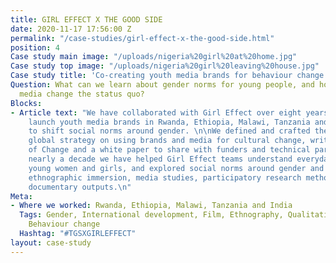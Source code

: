 ```yaml
---
title: GIRL EFFECT X THE GOOD SIDE
date: 2020-11-17 17:56:00 Z
permalink: "/case-studies/girl-effect-x-the-good-side.html"
position: 4
Case study main image: "/uploads/nigeria%20girl%20at%20home.jpg"
Case study top image: "/uploads/nigeria%20girl%20leaving%20house.jpg"
Case study title: 'Co-creating youth media brands for behaviour change with Girl Effect. '
Question: What can we learn about gender norms for young people, and how can branded
  media change the status quo?
Blocks:
- Article text: "We have collaborated with Girl Effect over eight years to help them
    launch youth media brands in Rwanda, Ethiopia, Malawi, Tanzania and India, designed
    to shift social norms around gender. \n\nWe defined and crafted the Girl Effect
    global strategy on using brands and media for cultural change, writing their Theory
    of Change and a white paper to share with funders and technical partners.\n\nOver
    nearly a decade we have helped Girl Effect teams understand everyday life for
    young women and girls, and explored social norms around gender and identity through
    ethnographic immersion, media studies, participatory research methods and rich
    documentary outputs.\n"
Meta:
- Where we worked: Rwanda, Ethiopia, Malawi, Tanzania and India
  Tags: Gender, International development, Film, Ethnography, Qualitative, Young people,
    Behaviour change
  Hashtag: "#TGSXGIRLEFFECT"
layout: case-study
---
```


